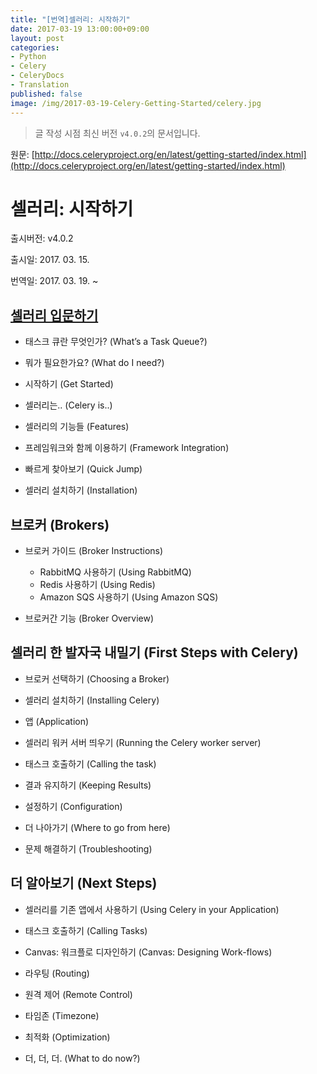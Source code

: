 ```yaml
---
title: "[번역]셀러리: 시작하기"
date: 2017-03-19 13:00:00+09:00
layout: post
categories:
- Python
- Celery
- CeleryDocs
- Translation
published: false
image: /img/2017-03-19-Celery-Getting-Started/celery.jpg
---
```


> 글 작성 시점 최신 버전 `v4.0.2`의 문서입니다.

원문: [http://docs.celeryproject.org/en/latest/getting-started/index.html](http://docs.celeryproject.org/en/latest/getting-started/index.html)

# 셀러리: 시작하기

출시버전: v4.0.2

출시일: 2017. 03. 15.

번역일: 2017. 03. 19. ~

## [셀러리 입문하기](/2017/03/19/Introduction-to-Celery/)

- 태스크 큐란 무엇인가? (What’s a Task Queue?)

- 뭐가 필요한가요? (What do I need?)

- 시작하기 (Get Started)

- 셀러리는.. (Celery is..)

- 셀러리의 기능들 (Features)

- 프레임워크와 함께 이용하기 (Framework Integration)

- 빠르게 찾아보기 (Quick Jump)

- 셀러리 설치하기 (Installation)

## 브로커 (Brokers)

- 브로커 가이드 (Broker Instructions)
  - RabbitMQ 사용하기 (Using RabbitMQ)
  - Redis 사용하기 (Using Redis)
  - Amazon SQS 사용하기 (Using Amazon SQS)

- 브로커간 기능 (Broker Overview)

## 셀러리 한 발자국 내밀기 (First Steps with Celery)

- 브로커 선택하기 (Choosing a Broker)

- 셀러리 설치하기 (Installing Celery)

- 앱 (Application)

- 셀러리 워커 서버 띄우기 (Running the Celery worker server)

- 태스크 호출하기 (Calling the task)

- 결과 유지하기 (Keeping Results)

- 설정하기 (Configuration)

- 더 나아가기 (Where to go from here)

- 문제 해결하기 (Troubleshooting)

## 더 알아보기 (Next Steps)

- 셀러리를 기존 앱에서 사용하기 (Using Celery in your Application)

- 태스크 호출하기 (Calling Tasks)

- Canvas: 워크플로 디자인하기 (Canvas: Designing Work-flows)

- 라우팅 (Routing)

- 원격 제어 (Remote Control)

- 타임존 (Timezone)

- 최적화 (Optimization)

- 더, 더, 더. (What to do now?)